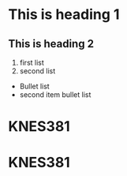 # This is heading 1
## This is heading 2
1) first list
2) second list
+ Bullet list
+ second item bullet list

# KNES381
# KNES381
